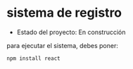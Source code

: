 <h1> sistema de registro </h1>

- Estado del proyecto: En construcción

para ejecutar el sistema, debes poner:

```npm install react```
